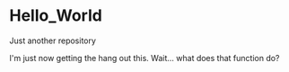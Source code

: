 # Hello_World
Just another repository

I'm just now getting the hang out this. 
Wait... what does that function do? 
